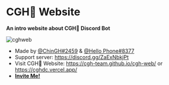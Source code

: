 # CGH🌿 Website
**An intro website about CGH🌿 Discord Bot**

<img class="httpImg" src="https://cdn.discordapp.com/attachments/927468748334563348/1067105265826148403/image.png" alt="cghweb">

- Made by [@ChinGH#2459](https://github.com/chingh1123) & [@Hello Phone#8377](https://github.com/hello1234316)
- Support server: https://discord.gg/ZaExNbkjPt
- Visit CGH🌿 Website: https://cgh-team.github.io/cgh-web/ or https://cghdc.vercel.app/
- [**Invite Me!**](https://discord.com/api/oauth2/authorize?client_id=837564399833055272&permissions=4063558227&scope=bot%20applications.commands)
